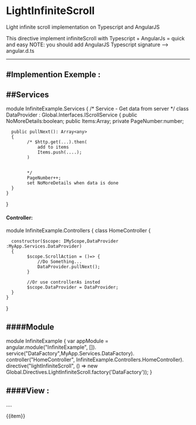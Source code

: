 # LightInfiniteScroll
Light infinite scroll implementation on Typescript and AngularJS


This directive implement infiniteScroll with Typescript + AngularJs = quick and easy
NOTE: you should add AngularJS Typescript signature --> angular.d.ts
______________________________________________________________________________________________

#Implemention Exemple :
----------------------



##Services
---------------
module InfiniteExample.Services {
    /* Service - Get data from server  */
    class DataProvider : Global.Interfaces.IScrollService
    {
      public NoMoreDetails:boolean;
      public Items:Array<any>;
      private PageNumber:number;
      
      public pullNext(): Array<any>
      {
            /* $http.get(...).then(
                add to items
                Items.push(....);
            )
            
                
            */
            PageNumber++;
            set NoMoreDetails when data is done
      }
    }
}


#### Controller:

module InfiniteExample.Controllers {
    class HomeController
    {
      
      constructor($scope: IMyScope,DataProvider :MyApp.Services.DataProvider)
      {
            $scope.ScrollAction = ()=> {
                //Do Something...
                DataProvider.pullNext();
            }
            
            //Or use controllerAs insted
            $scope.DataProvider = DataProvider;
      }
    }
}



####Module
---------------
module InfiniteExample {
    var appModule = angular.module("InfiniteExample", []).
    service("DataFactory",MyApp.Services.DataFactory).
    controller("HomeController", InfiniteExample.Controllers.HomeController).
    directive("lightInfiniteScroll", () => new Global.Directives.LightInfiniteScroll.factory('DataFactory'));
}


####View :
-------------
<html ng-app="InfiniteExample">
    <head>....</head>
    <body ng-controller="HomeController">
        <div class="scoller" style="overflow-y: scroll;"  light-infinite-scroll>
                <div ng-repeat="item in DataProvider.Items">
                    <p>{{item}}</p>
                </div>
        </div>
    </body>
</html>
